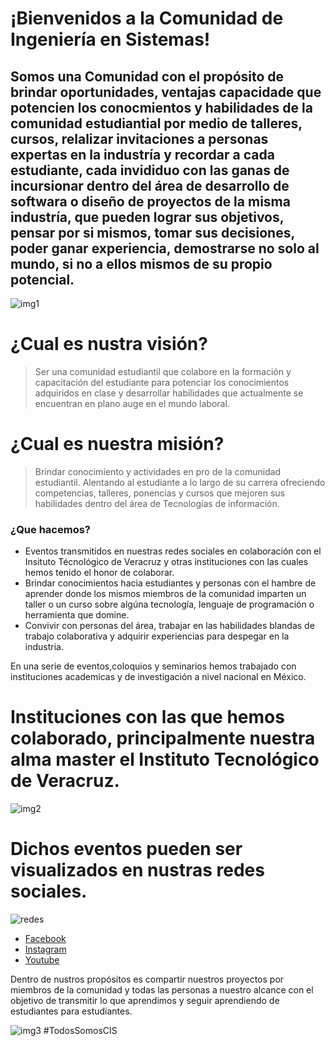 <!--#Español-->

# ¡Bienvenidos a la Comunidad de Ingeniería en Sistemas!
## Somos una Comunidad con el propósito de brindar oportunidades, ventajas capacidade que potencien los conocmientos y habilidades de la comunidad estudiantial por medio de talleres, cursos, relalizar invitaciones a personas expertas en la industría y recordar a cada estudiante, cada invididuo con las ganas de incursionar dentro del área de desarrollo de softwara o diseño de proyectos de la misma industría, que pueden lograr sus objetivos, pensar por si mismos, tomar sus decisiones, poder ganar experiencia, demostrarse no solo al mundo, si no a ellos mismos de su propio potencial.

![img1](https://imgur.com/TRLv03q.png)

# ¿Cual es nustra visión?
> Ser una comunidad estudiantil que colabore en la formación y capacitación del estudiante para potenciar los conocimientos adquiridos en clase y desarrollar habilidades que actualmente se encuentran en plano auge en el mundo laboral.

# ¿Cual es nuestra misión?
> Brindar conocimiento y actividades en pro de la comunidad estudiantil. Alentando al estudiante a lo largo de su carrera ofreciendo competencias, talleres, ponencias y cursos que mejoren sus habilidades dentro del área de Tecnologías de información.

### ¿Que hacemos?

* Eventos transmitidos en nuestras redes sociales en colaboración con el Insituto Técnológico de Veracruz y otras instituciones con las cuales hemos tenido el honor de colaborar.
* Brindar conocimientos hacia estudiantes y personas con el hambre de aprender donde los mismos miembros de la comunidad imparten un taller o un curso sobre algúna tecnología, lenguaje de programación o herramienta que domine.
* Convivir con personas del área, trabajar en las habilidades blandas de trabajo colaborativa y adquirir experiencias para despegar en la industria.

En una serie de eventos,coloquios y seminarios hemos trabajado con instituciones academícas y de investigación a nivel nacional en México. 
# Instituciones con las que hemos colaborado, principalmente nuestra alma master el Instituto Tecnológico de Veracruz.
![img2](https://imgur.com/5lQR7Sm.png)
# Dichos eventos pueden ser visualizados en nustras redes sociales.

![redes](https://imgur.com/AjrUZw9.png)

[Facebook]: https://www.facebook.com/CISITVER 
[Instagram]: https://www.instagram.com/cis.itver/
[Youtube]: https://www.youtube.com/@CISYT

* [Facebook]
* [Instagram]
* [Youtube]

Dentro de nustros propósitos es compartir nuestros proyectos por miembros de la comunidad y todas las personas a nuestro alcance con el objetivo de transmitir lo que aprendimos y seguir aprendiendo de estudiantes para estudiantes.


![img3](https://i.imgur.com/n9CFdeE.png)
#TodosSomosCIS

<!--Translate in progress
<hr>
<hr>

#English

# Welcome to the Systems Engineering Community!
## We are a Community with the purpose of demonstrating our potential, capabilities, learning, developing and growing before the industry.

![img1](https://imgur.com/zxoYEcS.png)

# What is our vision?
> To be a student community that collaborates in the education and training of the student to enhance the knowledge acquired in class and develop skills that are currently booming in the world of work.

# What is our mission?
> Provide knowledge and activities for the student community. Encouraging the student throughout his career by offering competitions, workshops, presentations and courses that improve his skills within the area of Information Technology.

### What do we do?

* Events broadcast on our social networks in collaboration with Instituto Tecnológico de Veracruz and other institutions with which we have had the honor of collaborating.
* Provide knowledge to students and people with a hunger to learn where the same members of the community teach a workshop or a course on some technology, programming language or tool that they know.
* Interact with people from this area, work on the soft skills of collaborative work and gain experiences to take off in the industry.

In a series of events, colloquiums and seminars we have worked with academic and research institutions at the national level in Mexico.
# Institutions with which we have collaborated, mainly our master soul Instituto Tecnológico de Veracruz
![img2](https://imgur.com/5lQR7Sm.png)
# These events can be viewed on our social networks.

![networks](https://imgur.com/AjrUZw9.png)

[Facebook]: https://www.facebook.com/CISITVER
[Instagram]: https://www.instagram.com/cis.itver/
[YouTube]: https://www.youtube.com/@CISYT

* [Facebook]
* [Instagram]
* [Youtube]

Among our purposes is to share our projects by members of the community and all the people within our reach with the aim of transmitting what we learned and continue learning from students to students.


![img3](https://i.imgur.com/n9CFdeE.png)
#TodosSomosCIS
-->
